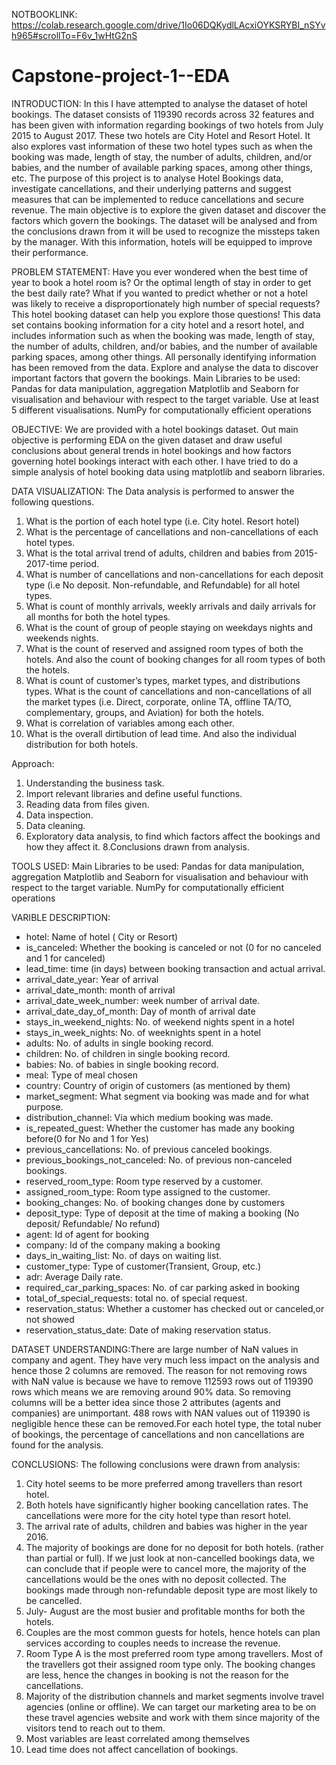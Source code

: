 NOTBOOKLINK: https://colab.research.google.com/drive/1Io06DQKydlLAcxiOYKSRYBI_nSYvh965#scrollTo=F6v_1wHtG2nS

# Capstone-project-1--EDA
INTRODUCTION: In this I have attempted to analyse the dataset of hotel bookings. The dataset consists of 119390 records across 32 features and has been given with information regarding bookings of two hotels from July 2015 to August 2017. These two hotels are City Hotel and Resort Hotel. It also explores vast information of these two hotel types such as when the booking was made, length of stay, the number of adults, children, and/or babies, and the number of available parking spaces, among other things, etc. The purpose of this project is to analyse Hotel Bookings data, investigate cancellations, and their underlying patterns and suggest measures that can be implemented to reduce cancellations and secure revenue. The main objective is to explore the given dataset and discover the factors which govern the bookings. The dataset will be analysed and from the conclusions drawn from it will be used to recognize the missteps taken by the manager. With this information, hotels will be equipped to improve their performance.

PROBLEM STATEMENT: Have you ever wondered when the best time of year to book a hotel room is? Or the optimal length of stay in order to get the best daily rate? What if you wanted to predict whether or not a hotel was likely to receive a disproportionately high number of special requests? This hotel booking dataset can help you explore those questions! This data set contains booking information for a city hotel and a resort hotel, and includes information such as when the booking was made, length of stay, the number of adults, children, and/or babies, and the number of available parking spaces, among other things. All personally identifying information has been removed from the data. Explore and analyse the data to discover important factors that govern the bookings.
Main Libraries to be used:
    Pandas for data manipulation, aggregation
    Matplotlib and Seaborn for visualisation and behaviour with respect to the target variable. Use at least 5 different visualisations.
    NumPy for computationally efficient operations
    
OBJECTIVE: We are provided with a hotel bookings dataset. Out main objective is performing EDA on the given dataset and draw useful conclusions about general trends in hotel bookings and how factors governing hotel bookings interact with each other. I have tried to do a simple analysis of hotel booking data using matplotlib and seaborn libraries.

DATA VISUALIZATION: The Data analysis is performed to answer the following questions.
1.	What is the portion of each hotel type (i.e. City hotel. Resort hotel)
2.	What is the percentage of cancellations and non-cancellations of each hotel types.
3.	What is the total arrival trend of adults, children and babies from 2015-2017-time period.
4.	What is number of cancellations and non-cancellations for each deposit type (i.e No deposit. Non-refundable, and Refundable) for all hotel types.
5.	What is count of monthly arrivals, weekly arrivals and daily arrivals for all months for both the hotel types.
6.	What is the count of group of people staying on weekdays nights and weekends nights.
7.	What is the count of reserved and assigned room types of both the hotels. And also the count of booking changes for all room types of both the hotels.
8.	What is count of customer’s types, market types, and distributions types. What is the count of cancellations and non-cancellations of all the market types (i.e. Direct, corporate, online TA, offline TA/TO, complementary, groups, and Aviation) for both the hotels.
9.	What is correlation of variables among each other.
10.	What is the overall dirtibution of lead time. And also the individual distribution for both hotels.

Approach:
1. Understanding the business task.
2. Import relevant libraries and define useful functions.
3. Reading data from files given.
4. Data inspection.
5. Data cleaning.
6. Exploratory data analysis, to find which factors affect the bookings and how they affect it.
8.Conclusions drawn from analysis.

TOOLS USED: Main Libraries to be used:
    Pandas for data manipulation, aggregation
    Matplotlib and Seaborn for visualisation and behaviour with respect to the target variable. 
    NumPy for computationally efficient operations

VARIBLE DESCRIPTION:

- hotel: Name of hotel ( City or Resort)
- is_canceled: Whether the booking is canceled or not (0 for no canceled and 1 for canceled)
- lead_time: time (in days) between booking transaction and actual arrival.
- arrival_date_year: Year of arrival
- arrival_date_month: month of arrival
- arrival_date_week_number: week number of arrival date.
- arrival_date_day_of_month: Day of month of arrival date
- stays_in_weekend_nights: No. of weekend nights spent in a hotel
- stays_in_week_nights: No. of weeknights spent in a hotel
- adults: No. of adults in single booking record.
- children: No. of children in single booking record.
- babies: No. of babies in single booking record. 
- meal: Type of meal chosen 
- country: Country of origin of customers (as mentioned by them)
- market_segment: What segment via booking was made and for what purpose.
- distribution_channel: Via which medium booking was made.
- is_repeated_guest: Whether the customer has made any booking before(0 for No and 1 for 
                     Yes)
- previous_cancellations: No. of previous canceled bookings.
- previous_bookings_not_canceled: No. of previous non-canceled bookings.
- reserved_room_type: Room type reserved by a customer.
- assigned_room_type: Room type assigned to the customer.
- booking_changes: No. of booking changes done by customers
- deposit_type: Type of deposit at the time of making a booking (No deposit/ Refundable/ No refund)
- agent: Id of agent for booking
- company: Id of the company making a booking
- days_in_waiting_list: No. of days on waiting list.
- customer_type: Type of customer(Transient, Group, etc.)
- adr: Average Daily rate.
- required_car_parking_spaces: No. of car parking asked in booking
- total_of_special_requests: total no. of special request.
- reservation_status: Whether a customer has checked out or canceled,or not showed 
- reservation_status_date: Date of making reservation status.

DATASET UNDERSTANDING:There are large number of NaN values in company and agent. They have very much less impact on the analysis and hence those 2 columns are removed. The reason for not removing rows with NaN value is because we have to remove 112593 rows out of 119390 rows which means we are removing around 90% data. So removing columns will be a better idea since those 2 attributes (agents and companies) are unimportant. 488 rows with NAN values out of 119390 is negligible hence these can be removed.For each hotel type, the total nuber of bookings, the percentage of cancellations and non cancellations are found for the analysis.


CONCLUSIONS:
The following conclusions were drawn from analysis:
1.	City hotel seems to be more preferred among travellers than resort hotel.
2.	Both hotels have significantly higher booking cancellation rates. The cancellations were more for the city hotel type than resort hotel.
3.	The arrival rate of adults, children and babies was higher in the year 2016.
4.	The majority of bookings are done for no deposit for both hotels. (rather than partial or full). If we just look at non-cancelled bookings data, we can conclude that if people were to cancel more, the majority of the cancellations would be the ones with no deposit collected. The bookings made through non-refundable deposit type are most likely to be cancelled.
5.	July- August are the most busier and profitable months for both the hotels.
6.	Couples are the most common guests for hotels, hence hotels can plan services according to couples needs to increase the revenue.
7.	Room Type A is the most preferred room type among travellers. Most of the travellers got their assigned room type only. The booking changes are less, hence the changes in booking is not the reason for the cancellations.
8.	Majority of the distribution channels and market segments involve travel agencies (online or offline). We can target our marketing area to be on these travel agencies website and work with them since majority of the visitors tend to reach out to them.
9.	Most variables are least correlated among themselves
10.	Lead time does not affect cancellation of bookings.


















  
	


